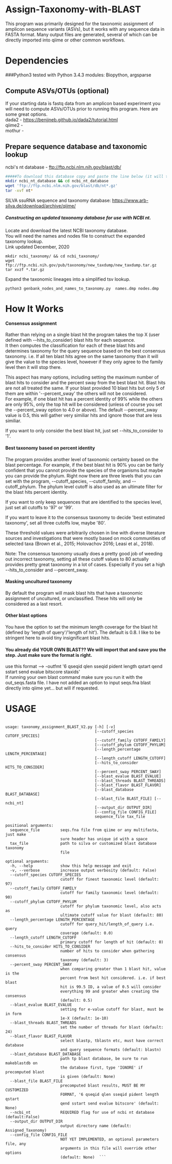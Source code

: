 # Assign-Taxonomy-with-BLAST
This program was primarily designed for the taxonomic assignment of amplicon sequence variants (ASVs), but it works with any sequence data in FASTA format.
Many output files are generated, several of which can be directly imported into qiime or other common workflows.

# Dependencies
###Python3
tested with Python 3.4.3
modules: Biopython, argsparse

## Compute ASVs/OTUs (optional)
If your starting data is fastq data from an amplicon based experiment you will need to compute ASVs/OTUs prior to running this program. Here are some great options.  
dada2 - https://benjjneb.github.io/dada2/tutorial.html  
qiime2 -    
mothur -   

## Prepare sequence database and taxonomic lookup
ncbi's nt database - ftp://ftp.ncbi.nlm.nih.gov/blast/db/  
```bash
#####To download this database copy and paste the line below (it will take a bit)
mkdir ncbi_nt_database && cd ncbi_nt_database
wget 'ftp://ftp.ncbi.nlm.nih.gov/blast/db/nt*.gz'
tar -xvf nt*
```

SILVA ssuRNA sequence and taxonomy database: https://www.arb-silva.de/download/archive/qiime/  

##### Constructing an updated taxonomy database for use with NCBI nt.

Locate and download the latest NCBI taxonomy database.   
You will need the names and nodes file to construct the expanded taxonomy lookup.  
Link updated December, 2020  

```
mkdir ncbi_taxonomy/ && cd ncbi_taxonomy/
wget ftp://ftp.ncbi.nih.gov/pub/taxonomy/new_taxdump/new_taxdump.tar.gz
tar xvzf *.tar.gz
```

Expand the taxonomic lineages into a simplified tsv lookup.
```
python3 genbank_nodes_and_names_to_taxonomy.py  names.dmp nodes.dmp
```


# How It Works

#### Consensus assignment
Rather than relying on a single blast hit the program takes the top X (user defined with --hits_to_consider) blast hits for each sequence.  
It then computes the classification for each of these blast hits and determines taxonomy for the query sequence based on the best consensus taxonomy. i.e. If all ten blast hits agree on the same taxonomy than it will give the value to the species level, however if they only agree to the family level then it will stop there.  

This aspect has many options, including setting the maximum number of blast hits to consider and the percent sway from the best blast hit. Blast hits are not all treated the same. 
If your blast provided 10 blast hits but only 5 of them are within '--percent_sway' the others will not be considered.   
For example, if one blast hit has a percent identity of 99% while the others are only 95%, only the top hit will be considered (unless of course you set the --percent_sway option to 4.0 or above). The default --percent_sway value is 0.5, this will gather very similiar hits and ignore those that are less similiar.

If you want to only consider the best blast hit, just set --hits_to_consider to '1'.  


#### Best taxonomy based on percent identity
The program provides another level of taxonomic certainty based on the blast percentage. For example, if the best blast hit is 90% you can be fairly confident that you cannot provide the species of the organisms but maybe you can provide the phylum. Right now there are three levels that you can set with the program, --cutoff_species, --cutoff_family, and --cutoff_phylum. The phylum level cutoff is also used as an ultimate filter for the blast hits percent identity.  

If you want to only keep sequences that are identified to the species level, just set all cutoffs to '97' or '99'.  

If you want to leave it to the consensus taxonomy to decide 'best estimated taxonomy', set all three cutoffs low, maybe '80'.  

These threshold values were arbitrarily chosen in line with diverse literature sources and investigations that were mostly based on mock communities of selected taxa (Brown et al., 2015; Holovachov 2016; Leasi et al., 2018).  

Note: The consensus taxonomy usually does a pretty good job of weeding out incorrect taxonomy, setting all these cutoff values to 80 actually provides pretty great taxonomy in a lot of cases. Especially if you set a high --hits_to_consider and --percent_sway.  

#### Masking uncultured taxonomy
By default the program will mask blast hits that have a taxonomic assignment of uncultured, or unclassified. These hits will only be considered as a last resort.


#### Other blast options
You have the option to set the minimum length coverage for the blast hit (defined by 'length of query'/'length of hit'). The default is 0.8. I like to be stringent here to avoid tiny insignificant blast hits.


#### You already did YOUR OWN BLAST?? We will import that and save you the step. Just make sure the format is right.
use this format --> -outfmt '6 qseqid qlen sseqid pident length qstart qend sstart send evalue bitscore staxids'  
If running your own blast command make sure you run it with the out_seqs.fasta file. I have not added an option to input seqs.fna blast directly into qiime yet… but will if requested.  


# USAGE
```python3 taxonomy_assignment_BLAST.py -h  

usage: taxonomy_assignment_BLAST_V2.py [-h] [-v]  
                                       [--cutoff_species CUTOFF_SPECIES]  
                                       [--cutoff_family CUTOFF_FAMILY]  
                                       [--cutoff_phylum CUTOFF_PHYLUM]  
                                       [--length_percentage LENGTH_PERCENTAGE]  
                                       [--length_cutoff LENGTH_CUTOFF]  
                                       [--hits_to_consider HITS_TO_CONSIDER]  
                                       [--percent_sway PERCENT_SWAY]  
                                       [--blast_evalue BLAST_EVALUE]  
                                       [--blast_threads BLAST_THREADS]  
                                       [--blast_flavor BLAST_FLAVOR]  
                                       [--blast_database BLAST_DATABASE]  
                                       [--blast_file BLAST_FILE] [--ncbi_nt]  
                                       [--output_dir OUTPUT_DIR]  
                                       [--config_file CONFIG_FILE]  
                                       sequence_file tax_file  

positional arguments:  
  sequence_file         seqs.fna file from qiime or any multifasta, just make  
                        sure header has unique id with a space  
  tax_file              path to silva or customized blast database taxonomy  
                        file  
  
optional arguments:  
  -h, --help            show this help message and exit  
  -v, --verbose         increase output verbosity (default: False)  
  --cutoff_species CUTOFF_SPECIES  
                        cutoff for finest taxonomic level (default: 97)  
  --cutoff_family CUTOFF_FAMILY  
                        cutoff for family taxonomic level (default: 90)  
  --cutoff_phylum CUTOFF_PHYLUM  
                        cutoff for phylum taxonomic level, also acts as  
                        ultimate cutoff value for blast (default: 80)  
  --length_percentage LENGTH_PERCENTAGE  
                        cutoff for query_hit/length_of_query i.e. query  
                        coverage (default: 0.0)  
  --length_cutoff LENGTH_CUTOFF  
                        primary cutoff for length of hit (default: 0)  
  --hits_to_consider HITS_TO_CONSIDER  
                        number of hits to consider when gathering consensus  
                        taxonomy (default: 3)  
  --percent_sway PERCENT_SWAY  
                        when comparing greater than 1 blast hit, value is the  
                        percent from best hit considered. i.e. if best blast  
                        hit is 99.5 ID, a value of 0.5 will consider  
                        everything 99 and greater when creating the consensus  
                        (default: 0.5)  
  --blast_evalue BLAST_EVALUE  
                        setting for e-value cutoff for blast, must be in form  
                        1e-X (default: 1e-10)  
  --blast_threads BLAST_THREADS  
                        set the number of threads for blast (default: 24)  
  --blast_flavor BLAST_FLAVOR  
                        select blastp, tblastn etc, must have correct database  
                        and query sequence formats (default: blastn)  
  --blast_database BLAST_DATABASE  
                        path tp blast database, be sure to run makeblastdb on  
                        the database first, type 'IGNORE' if precomputed blast  
                        is given (default: None)  
  --blast_file BLAST_FILE  
                        precomputed blast results, MUST BE MY CUSTOMIZED  
                        FORMAT, '6 qseqid qlen sseqid pident length qstart  
                        qend sstart send evalue bitscore' (default: None)  
  --ncbi_nt             REQUIRED flag for use of ncbi nt database (default:False)  
  --output_dir OUTPUT_DIR  
                        output directory name (default: Assigned_Taxonomy)  
  --config_file CONFIG_FILE  
                        NOT YET IMPLEMENTED, an optional parameters file, any  
                        arguments in this file will override other options  
                        (default: None)  ```
